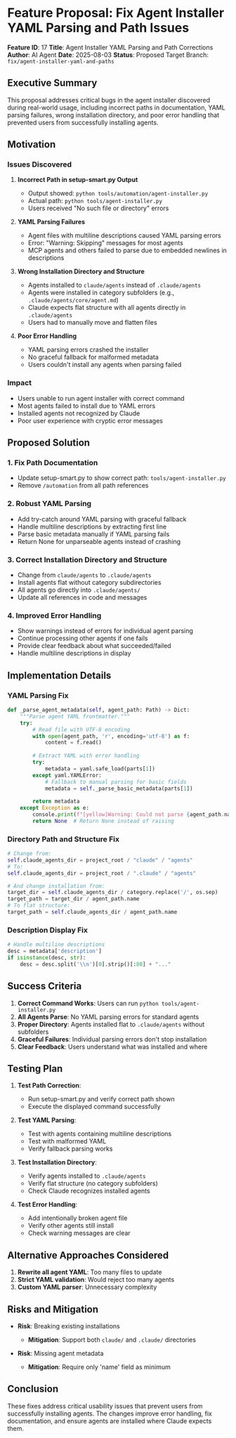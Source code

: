 # Feature Proposal: Fix Agent Installer YAML Parsing and Path Issues

**Feature ID**: 17
**Title**: Agent Installer YAML Parsing and Path Corrections
**Author**: AI Agent
**Date**: 2025-08-03
**Status**: Proposed
Target Branch: `fix/agent-installer-yaml-and-paths`

## Executive Summary

This proposal addresses critical bugs in the agent installer discovered during real-world usage, including incorrect paths in documentation, YAML parsing failures, wrong installation directory, and poor error handling that prevented users from successfully installing agents.

## Motivation

### Issues Discovered

1. **Incorrect Path in setup-smart.py Output**
   - Output showed: `python tools/automation/agent-installer.py`
   - Actual path: `python tools/agent-installer.py`
   - Users received "No such file or directory" errors

2. **YAML Parsing Failures**
   - Agent files with multiline descriptions caused YAML parsing errors
   - Error: "Warning: Skipping" messages for most agents
   - MCP agents and others failed to parse due to embedded newlines in descriptions

3. **Wrong Installation Directory and Structure**
   - Agents installed to `claude/agents` instead of `.claude/agents`
   - Agents were installed in category subfolders (e.g., `.claude/agents/core/agent.md`)
   - Claude expects flat structure with all agents directly in `.claude/agents`
   - Users had to manually move and flatten files

4. **Poor Error Handling**
   - YAML parsing errors crashed the installer
   - No graceful fallback for malformed metadata
   - Users couldn't install any agents when parsing failed

### Impact
- Users unable to run agent installer with correct command
- Most agents failed to install due to YAML errors
- Installed agents not recognized by Claude
- Poor user experience with cryptic error messages

## Proposed Solution

### 1. Fix Path Documentation
- Update setup-smart.py to show correct path: `tools/agent-installer.py`
- Remove `/automation` from all path references

### 2. Robust YAML Parsing
- Add try-catch around YAML parsing with graceful fallback
- Handle multiline descriptions by extracting first line
- Parse basic metadata manually if YAML parsing fails
- Return None for unparseable agents instead of crashing

### 3. Correct Installation Directory and Structure
- Change from `claude/agents` to `.claude/agents`
- Install agents flat without category subdirectories
- All agents go directly into `.claude/agents/`
- Update all references in code and messages

### 4. Improved Error Handling
- Show warnings instead of errors for individual agent parsing
- Continue processing other agents if one fails
- Provide clear feedback about what succeeded/failed
- Handle multiline descriptions in display

## Implementation Details

### YAML Parsing Fix
```python
def _parse_agent_metadata(self, agent_path: Path) -> Dict:
    """Parse agent YAML frontmatter."""
    try:
        # Read file with UTF-8 encoding
        with open(agent_path, 'r', encoding='utf-8') as f:
            content = f.read()
        
        # Extract YAML with error handling
        try:
            metadata = yaml.safe_load(parts[1])
        except yaml.YAMLError:
            # Fallback to manual parsing for basic fields
            metadata = self._parse_basic_metadata(parts[1])
            
        return metadata
    except Exception as e:
        console.print(f"[yellow]Warning: Could not parse {agent_path.name}[/yellow]")
        return None  # Return None instead of raising
```

### Directory Path and Structure Fix
```python
# Change from:
self.claude_agents_dir = project_root / "claude" / "agents"
# To:
self.claude_agents_dir = project_root / ".claude" / "agents"

# And change installation from:
target_dir = self.claude_agents_dir / category.replace('/', os.sep)
target_path = target_dir / agent_path.name
# To flat structure:
target_path = self.claude_agents_dir / agent_path.name
```

### Description Display Fix
```python
# Handle multiline descriptions
desc = metadata['description']
if isinstance(desc, str):
    desc = desc.split('\\n')[0].strip()[:80] + "..."
```

## Success Criteria

1. **Correct Command Works**: Users can run `python tools/agent-installer.py`
2. **All Agents Parse**: No YAML parsing errors for standard agents
3. **Proper Directory**: Agents installed flat to `.claude/agents` without subfolders
4. **Graceful Failures**: Individual parsing errors don't stop installation
5. **Clear Feedback**: Users understand what was installed and where

## Testing Plan

1. **Test Path Correction**:
   - Run setup-smart.py and verify correct path shown
   - Execute the displayed command successfully

2. **Test YAML Parsing**:
   - Test with agents containing multiline descriptions
   - Test with malformed YAML
   - Verify fallback parsing works

3. **Test Installation Directory**:
   - Verify agents installed to `.claude/agents`
   - Verify flat structure (no category subfolders)
   - Check Claude recognizes installed agents

4. **Test Error Handling**:
   - Add intentionally broken agent file
   - Verify other agents still install
   - Check warning messages are clear

## Alternative Approaches Considered

1. **Rewrite all agent YAML**: Too many files to update
2. **Strict YAML validation**: Would reject too many agents
3. **Custom YAML parser**: Unnecessary complexity

## Risks and Mitigation

- **Risk**: Breaking existing installations
  - **Mitigation**: Support both `claude/` and `.claude/` directories

- **Risk**: Missing agent metadata
  - **Mitigation**: Require only 'name' field as minimum

## Conclusion

These fixes address critical usability issues that prevent users from successfully installing agents. The changes improve error handling, fix documentation, and ensure agents are installed where Claude expects them.